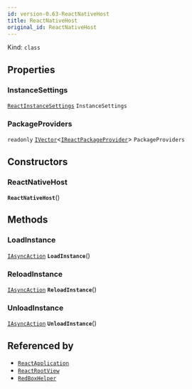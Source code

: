 ```yaml
---
id: version-0.63-ReactNativeHost
title: ReactNativeHost
original_id: ReactNativeHost
---
```


Kind: `class`



## Properties
### InstanceSettings
 [`ReactInstanceSettings`](ReactInstanceSettings) `InstanceSettings`

### PackageProviders
`readonly`  [`IVector`](https://docs.microsoft.com/uwp/api/Windows.Foundation.Collections.IVector-1)<[`IReactPackageProvider`](IReactPackageProvider)> `PackageProviders`


## Constructors
### ReactNativeHost
 **`ReactNativeHost`**()




## Methods
### LoadInstance
[`IAsyncAction`](https://docs.microsoft.com/uwp/api/Windows.Foundation.IAsyncAction) **`LoadInstance`**()



### ReloadInstance
[`IAsyncAction`](https://docs.microsoft.com/uwp/api/Windows.Foundation.IAsyncAction) **`ReloadInstance`**()



### UnloadInstance
[`IAsyncAction`](https://docs.microsoft.com/uwp/api/Windows.Foundation.IAsyncAction) **`UnloadInstance`**()






## Referenced by
- [`ReactApplication`](ReactApplication)
- [`ReactRootView`](ReactRootView)
- [`RedBoxHelper`](RedBoxHelper)
